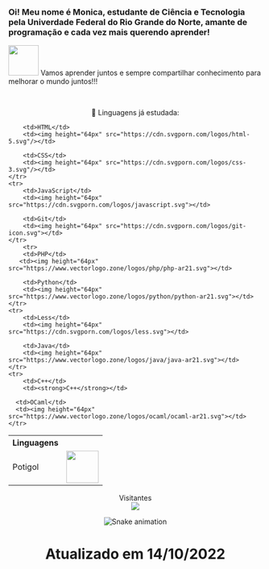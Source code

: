 ### Oi! Meu nome é Monica, estudante de Ciência e Tecnologia pela Univerdade Federal do Rio Grande do Norte, amante de programação e cada vez mais querendo aprender! 
<img src="https://media.giphy.com/media/LnQjpWaON8nhr21vNW/giphy.gif" width="60"> Vamos aprender juntos e sempre compartilhar conhecimento para melhorar o mundo juntos!!! 

</br>


<p align="center"> 💬 Linguagens já estudada: </p>
<table align="center">
    <tr>
        <th>Linguagens</th>
    </tr>
     <tr>
        <td>Potigol</td>
        <td><img height="64px" src="https://pbs.twimg.com/profile_images/932637501977710592/WMGBmW7k_400x400.jpg"></td>

        <td>HTML</td>
        <td><img height="64px" src="https://cdn.svgporn.com/logos/html-5.svg"/></td>

        <td>CSS</td>
        <td><img height="64px" src="https://cdn.svgporn.com/logos/css-3.svg"/></td>
    </tr>
    <tr>
        <td>JavaScript</td>
        <td><img height="64px" src="https://cdn.svgporn.com/logos/javascript.svg"></td>

        <td>Git</td>
        <td><img height="64px" src="https://cdn.svgporn.com/logos/git-icon.svg"></td>
    </tr>
        <tr>
        <td>PHP</td>
       <td><img height="64px" src="https://www.vectorlogo.zone/logos/php/php-ar21.svg"></td>

        <td>Python</td>
        <td><img height="64px" src="https://www.vectorlogo.zone/logos/python/python-ar21.svg"></td>
    </tr>
    <tr>
        <td>Less</td>
        <td><img height="64px" src="https://cdn.svgporn.com/logos/less.svg"></td>

        <td>Java</td>
        <td><img height="64px" src="https://www.vectorlogo.zone/logos/java/java-ar21.svg"></td>
    </tr>
    <tr>
        <td>C++</td>
        <td><strong>C++</strong></td>

      <td>OCaml</td>
      <td><img height="64px" src="https://www.vectorlogo.zone/logos/ocaml/ocaml-ar21.svg"></td>
    </tr>
</table>
<p align="center"> 
  Visitantes<br>
  <img src="https://profile-counter.glitch.me/monicalpaiva/count.svg"/>
   
</p>

<div align="center">
  
  ![Snake animation](https://github.com/danielbped/danielbped/blob/output/github-contribution-grid-snake.svg)
  
</div>

<h1  align="center"> Atualizado em 14/10/2022 </h1>
